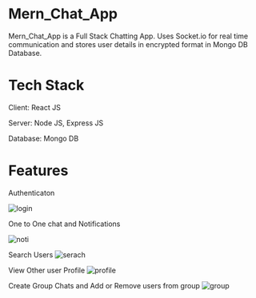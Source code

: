 # Mern_Chat_App
Mern_Chat_App is a Full Stack Chatting App. Uses Socket.io for real time communication and stores user details in encrypted format in Mongo DB Database.


# Tech Stack
Client: React JS

Server: Node JS, Express JS

Database: Mongo DB

#  Features

Authenticaton

![login](https://user-images.githubusercontent.com/89895011/236390482-615b737d-b806-4431-8fa7-954e56f7b060.png)

One to One chat and Notifications

![noti](https://user-images.githubusercontent.com/89895011/236390624-474c3974-098a-4e68-aecf-38151abf9ca1.png)

Search Users
![serach](https://user-images.githubusercontent.com/89895011/236390931-d2e95197-d0c6-4b34-b087-da9b9cf2dd7c.png)

View Other user Profile
![profile](https://user-images.githubusercontent.com/89895011/236390969-b375b758-5a4d-457d-9e90-7711cc869150.png)

Create Group Chats and Add or Remove users from group
![group](https://user-images.githubusercontent.com/89895011/236391230-e1a35643-ee45-4b20-b7e8-e7e379d58e8d.png)


